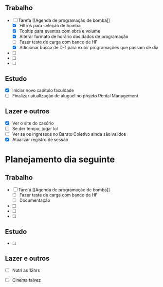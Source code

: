 ## Trabalho
- [ ] Tarefa [[Agenda de programação de bomba]]
	- [x] Filtros para seleção de bomba
	- [x] Tooltip para eventos com obra e volume
	- [x] Alterar formato de horário dos dados de programação
	- [ ] Fazer teste de carga com banco de HF
	- [x] Adicionar busca de D-1 para exibir programações que passam de dia
- [ ] 
- [ ] 
- [ ] 
## Estudo
- [x] Iniciar novo capítulo faculdade
- [ ] Finalizar atualização de aluguel no projeto Rental Management
## Lazer e outros
- [x] Ver o site do casório 
- [ ] Se der tempo, jogar lol
- [ ] Ver se os ingressos no Barato Coletivo ainda são validos
- [x] Atualizar registro de sessão

# Planejamento dia seguinte
## Trabalho
- [ ] Tarefa [[Agenda de programação de bomba]]
	- [ ] Fazer teste de carga com banco de HF
	- [ ] Documentação
- [ ] 
- [ ] 
- [ ] 
## Estudo
- [ ] 
## Lazer e outros
- [ ] Nutri as 12hrs
- [ ] Cinema talvez

